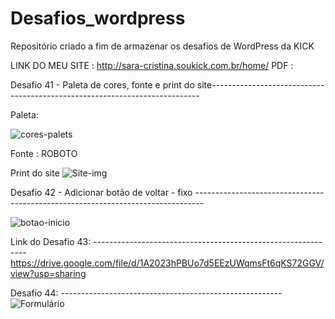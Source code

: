 # Desafios_wordpress
Repositório criado a fim de armazenar os desafios de WordPress da KICK

LINK DO MEU SITE : http://sara-cristina.soukick.com.br/home/
PDF : 




Desafio 41 - Paleta de cores, fonte e print do site---------------------------------------------------------------------------

Paleta:

![cores-palets](https://user-images.githubusercontent.com/94648070/161543673-ddd0bd93-963f-45d9-b725-f0f9b4764b6e.png)

Fonte : ROBOTO

Print do site
![Site-img](https://user-images.githubusercontent.com/94648070/161543411-87fdcbac-7fe3-4485-8eae-d9ec7e28844e.png)



Desafio 42 - Adicionar botão de voltar - fixo --------------------------------------------------------------------------------

![botao-inicio](https://user-images.githubusercontent.com/94648070/161578885-ce93b698-9952-4727-9a44-759c58a5efa5.png)


Link do Desafio 43: -------------------------------------------------------------
https://drive.google.com/file/d/1A2023hPBUo7d5EEzUWqmsFt6qKS72GGV/view?usp=sharing


Desafio 44: -------------------------------------------------------
![Formulário](https://user-images.githubusercontent.com/94648070/161590915-e47e6f7b-e7d3-4efa-b583-2b1491333881.png)
